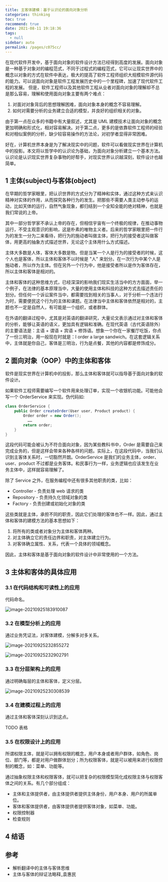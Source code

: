 ```yaml
---
title: 主客体建模：基于认识论的面向对象分析
categories: thinking
toc: true
recommend: true
date: 2021-08-11 19:18:36
tags: 
  - null
sidebar: auto
permalink: /pages/c075cc/
---
```


在现代软件开发中，基于面向对象的软件设计方法已经得到高度的发展。面向对象是一种基于对象对的编程范式，不同于过程式的编程范式，它可以让现实世界中的概念以对象的方式在软件中表达，极大的提高了软件工程师组织大规模软件源代码的能力。可以说面向对象是软件工程发展历史中的一个里程碑，加速了现代软件工程的发展。
但是，软件工程师以及其他软件工程从业者对面向对象的理解却不总是那么容易，理解和使用面向对象主要有两个难点：

1. 对面对对象背后的思想理解困难，面向对象本身的概念不容易理解。
2. 如何对需要分析的业务建立合适的模型，并良好的组织相关的对象。 

由于第一点在众多的书籍中有大量叙述，尤其是 UML 建模技术让面向对象的概念更加明确和形式化，相对容易解决。对于第二点，更多的是依靠软件工程师的经验和对相似案例的分析，缺少较容易操作的方法论，对初学者显得非常困难。

好在，计算机世界本身是为了解决现实中的问题，软件可以看做现实世界在计算机中的投影。本文将以哲学中的认识论为基础，为面向对象分析建立一个基本方法。认识论是认识现实世界复杂事物的好帮手，对现实世界认识越深刻，软件设计也越简单。

## 1 主体(subject)与客体(object)

在早期的哲学家眼里，把认识世界的方式分为了精神和实体，通过这种方式来认识精神对实体的作用，从而探究各种行为的发生。把那些不需要人类主动参与的运动，比如天体的运行，自然气象现象，都归结到一个全知全能的绝对精神，也就是我们常说的上帝。

其中一部分哲学家不承认上帝的存在，但相信宇宙有一个终极的规律，在推动事物运行，不受主观意识的影响，这是朴素的唯物主义者。后来的哲学家眼里把一件行为的发生一分为二来看待，把行为的施动者叫做主体，把行为的接受者这叫做客体，用更高的抽象方式描述世界，无论这个主体用什么方式描述。

主体大多数是人体，客体大多数是物。但是当某一个人是行为的接受者的时候，这个人也是客体，所以主体和客体不以时候是 "人" 来划分。在一次行为中某个人是施动者，所以作为主体。但在另外一个行为中，他是接受者所以是作为客体存在，所以主体和客体是相对的。

主体和客体的这种思维方式，已经深深的影响我们现实生活当中的方方面面，举一个例子，在法律的基本原理当中，大量的使用主体和科技的这种方式去描述责任的划分。但任何一个诉讼案件当中，都需要找到相关的当事人，对于分析一个违法行为时，需要便民这个行为的主体和课题。在法律当中主体和客体依然是相对的，主题也不一定是自然人，有可能是一个组织，或者群体。

在外语的翻译过程中，尤其是对英语的翻译研究，大量论文表示通过对主体和客体的分析，能够让英语的语义，更加具有逻辑和准确。在现代英语（古代英语除外）的主要语法是：主语 + 谓语 + 宾语 + 修饰语。想象一个你在一家餐厅吃饭，你点了一份三明治，用一般现在时就是：I order a large sandwich。在这套逻辑关系中，主体就是你自己，客体是三明治，行为是点餐，其他的内容都是修饰成分。

## 2 面向对象（OOP）中的主体和客体

软件是现实世界在计算机中的投影，那么主体和客体就可以指导基于面向对象的软件设计。

如果软件工程师需要编写一个软件用来处理订单，实现一个收银机功能。可能他会写一个 OrderService 来实现。伪代码如:


```java
class OrderService {
    public Order createOrder(User user, Product product) {
        Order order = new Order();
          ……
        return order;
    }
}
```
这段代码可能会被认为不符合面向对象，因为某些教科书中，Order 是需要自己来完成业务的，但是这样会带来各种各样的问题。实际上，在这段代码中，当我们认识到主客体关系时，一切豁然开朗。OrderService 是我们的业务主体，order、user、product 不过都是业务客体。和民事行为一样，业务逻辑也应该发生在业务主体中，这样就容易理解了。

除了 Service 之外，在服务编程中还有很多其他职责的类，比如：

- Controller - 负责处理 web 请求的类
- Repository - 负责持久化领域对象的类
- Factory - 负责创建或初始化对象的类

这些类就是主体，承担不同的职责，因此它们处理的客体也不一样。因此，通过主体和客体的建模方法的基本思想如下：

1. 将所有的类或者对象分为主体和客体两种。
2. 对主体确立它的责任边界和职责，对主体建立行为。
3. 对客体确立属性、关系，代表一个具体的领域概念。

因此，主体和客体是基于面向对象的软件设计中非常使用的一个方法。

## 3 主体和客体的具体应用

### 3.1 在代码结构和可读性上的应用

代码命名。

![image-20210925183910087](subject-and-object-thinking-for-oop/image-20210925183910087.png)

### 3.2 在模型分析上的应用

通过业务凭证法，对客体建模，分解多对多关系。

![image-20210925232855272](subject-and-object-thinking-for-oop/image-20210925232855272.png)

![image-20210925232902791](subject-and-object-thinking-for-oop/image-20210925232902791.png)



### 3.3 在分层架构上的应用
通过明确每层的主体和客体，定义分层。



![image-20210925230308539](subject-and-object-thinking-for-oop/image-20210925230308539.png)



### 3.4 在建模过程上的应用
通过主体和客体深刻认识到这点。

TODO 表格

### 3.5 在权限设计上的应用

所谓权限主体，就是可以拥有权限的概念，用户本身或者用户群体，如角色、岗位、部门等，都是对用户做群体划分；所为权限客体，就是可以被用来进行权限控制的概念，如：菜单、功能等。 

通过抽象权限主体和权限客体，就可以把复杂的权限模型简化成权限主体与权限客体之间的关系。有几个部分组成：

- 主体和主体提供者，由主体提供者提供主体身份，用户本身、用户的所属单位。
- 客体和客体提供者，由客体提供者提供客体对象，如菜单、功能。
- 权限控制器
- 检查规则



## 4 结语

## 参考

- 解析翻译中的主体与客体思维
- 主体与客体的辩证法略释_袁惠民


